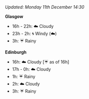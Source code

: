 *Updated: Monday 11th December 14:30*

**Glasgow**

* 16h - 22h: :cloud: Cloudy
* 23h - 2h: :cyclone: Windy (:cloud:)
* 3h: :umbrella: Rainy

**Edinburgh**

* 16h: :cloud: Cloudy [:umbrella: as of 16h]
* 17h - 0h: :cloud: Cloudy
* 1h: :umbrella: Rainy
* 2h: :cloud: Cloudy
* 3h: :umbrella: Rainy
